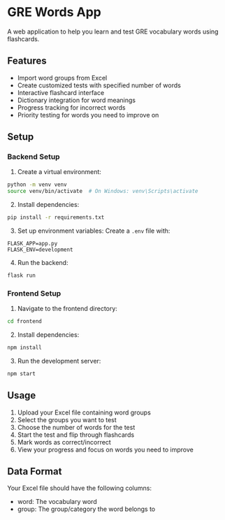 # GRE Words App

A web application to help you learn and test GRE vocabulary words using flashcards.

## Features

- Import word groups from Excel
- Create customized tests with specified number of words
- Interactive flashcard interface
- Dictionary integration for word meanings
- Progress tracking for incorrect words
- Priority testing for words you need to improve on

## Setup

### Backend Setup

1. Create a virtual environment:
```bash
python -m venv venv
source venv/bin/activate  # On Windows: venv\Scripts\activate
```

2. Install dependencies:
```bash
pip install -r requirements.txt
```

3. Set up environment variables:
Create a `.env` file with:
```
FLASK_APP=app.py
FLASK_ENV=development
```

4. Run the backend:
```bash
flask run
```

### Frontend Setup

1. Navigate to the frontend directory:
```bash
cd frontend
```

2. Install dependencies:
```bash
npm install
```

3. Run the development server:
```bash
npm start
```

## Usage

1. Upload your Excel file containing word groups
2. Select the groups you want to test
3. Choose the number of words for the test
4. Start the test and flip through flashcards
5. Mark words as correct/incorrect
6. View your progress and focus on words you need to improve

## Data Format

Your Excel file should have the following columns:
- word: The vocabulary word
- group: The group/category the word belongs to 
